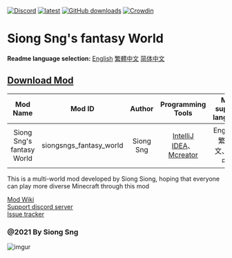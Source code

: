 [![Discord](https://discord.com/api/guilds/714087332738891857/widget.png)](https://discord.gg/5w9BUM4)
[![latest](https://img.shields.io/github/release/Barry23412/Siong-Sng-fantasy-World.svg)](https://github.com/Barry23412/Siong-Sng-fantasy-World/releases/latest)
[![GitHub downloads](https://img.shields.io/github/downloads/Barry23412/Siong-Sng-fantasy-World/total.svg)](https://github.com/Barry23412/Siong-Sng-fantasy-World/releases/latest)
[![Crowdin](https://badges.crowdin.net/siong-sngs-fantasy-world/localized.svg)](https://crowdin.com/project/siong-sngs-fantasy-world)  

Siong Sng's fantasy World
=======================================  
**Readme language selection:** [English](https://github.com/Barry23412/Siong-Sng-fantasy-World/blob/master/README.md)   [繁體中文](https://github.com/Barry23412/Siong-Sng-fantasy-World/blob/master/Zh_tw-readme.md)   [简体中文](https://github.com/Barry23412/Siong-Sng-fantasy-World/blob/master/Zh_cn-readme.md)

## [Download Mod](https://github.com/Barry23412/Siong-Sng-fantasy-World/releases/latest)

|Mod Name|Mod ID|Author|Programming Tools|Mod support language|
|:------:|:----:|:----:|:---------------:|:---------------------:|
|Siong Sng's fantasy World|siongsngs_fantasy_world|Siong Sng|[IntelliJ IDEA](https://github.com/JetBrains/intellij-community)、[Mcreator](https://github.com/MCreator/MCreator)|English、繁體中文、简体中文|
  

This is a multi-world mod developed by Siong Siong, hoping that everyone can play more diverse Minecraft through this mod

[Mod Wiki](https://github.com/Barry23412/Siong-Sng-fantasy-World/wiki)  
[Support discord server](https://discord.gg/5w9BUM4)  
[Issue tracker](https://github.com/Barry23412/Siong-Sng-fantasy-World/issues)  


### @2021 By Siong Sng  
   

![imgur](https://media.discordapp.net/attachments/761096264577843200/801476289781432410/2021-01-20_22.16.58.png?width=913&height=498)

